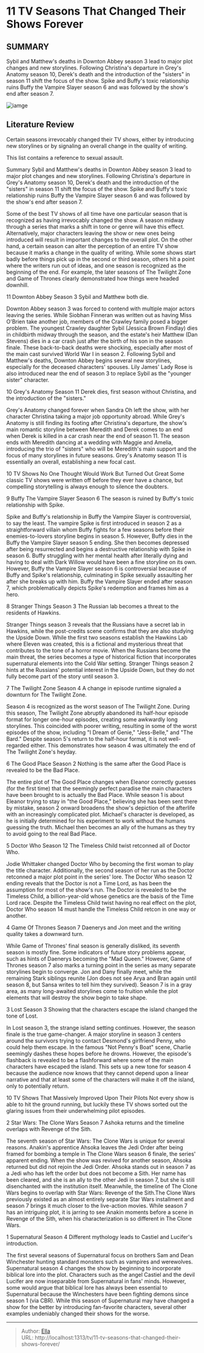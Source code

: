 # 11 TV Seasons That Changed Their Shows Forever


## SUMMARY 


 Sybil and Matthew&#39;s deaths in 
Downton Abbey
 season 3 lead to major plot changes and new storylines. 
 Following Christina&#39;s departure in 
Grey&#39;s Anatomy
 season 10, Derek&#39;s death and the introduction of the &#34;sisters&#34; in season 11 shift the focus of the show. 
 Spike and Buffy&#39;s toxic relationship ruins 
Buffy the Vampire Slayer
 season 6 and was followed by the show&#39;s end after season 7. 

![iamge](https://static1.srcdn.com/wordpress/wp-content/uploads/2024/01/maisie-williams-as-arya-stark-from-got-game-of-thrones-season-7-and-ellen-pompeo-as-dr.jpg)

## Literature Review
Certain seasons irrevocably changed their TV shows, either by introducing new storylines or by signaling an overall change in the quality of writing.




This list contains a reference to sexual assault. 

Summary
 Sybil and Matthew&#39;s deaths in 
Downton Abbey
 season 3 lead to major plot changes and new storylines. 
 Following Christina&#39;s departure in 
Grey&#39;s Anatomy
 season 10, Derek&#39;s death and the introduction of the &#34;sisters&#34; in season 11 shift the focus of the show. 
 Spike and Buffy&#39;s toxic relationship ruins 
Buffy the Vampire Slayer
 season 6 and was followed by the show&#39;s end after season 7. 


Some of the best TV shows of all time have one particular season that is recognized as having irrevocably changed the show. A season midway through a series that marks a shift in tone or genre will have this effect. Alternatively, major characters leaving the show or new ones being introduced will result in important changes to the overall plot.
On the other hand, a certain season can alter the perception of an entire TV show because it marks a change in the quality of writing. While some shows start badly before things pick up in the second or third season, others hit a point where the writers run out of ideas, and one season is recognized as the beginning of the end. For example, the later seasons of The Twilight Zone and Game of Thrones clearly demonstrated how things were headed downhill.









 








 11  Downton Abbey Season 3 
Sybil and Matthew both die.
        

Downton Abbey season 3 was forced to contend with multiple major actors leaving the series. While Siobhan Finneran was written out as having Miss O&#39;Brien take another job, members of the Crawley family posed a bigger problem. The youngest Crawley daughter Sybil (Jessica Brown Findlay) dies in childbirth midway through the season, and the estate&#39;s heir Matthew (Dan Stevens) dies in a car crash just after the birth of his son in the season finale.
These back-to-back deaths were shocking, especially after most of the main cast survived World War I in season 2. Following Sybil and Matthew&#39;s deaths, Downton Abbey begins several new storylines, especially for the deceased characters&#39; spouses. Lily James&#39; Lady Rose is also introduced near the end of season 3 to replace Sybil as the &#34;younger sister&#34; character.





 10  Grey&#39;s Anatomy Season 11 
Derek dies, first season without Christina, and the introduction of the &#34;sisters.&#34;
        

Grey&#39;s Anatomy changed forever when Sandra Oh left the show, with her character Christina taking a major job opportunity abroad. While Grey&#39;s Anatomy is still finding its footing after Christina&#39;s departure, the show&#39;s main romantic storyline between Meredith and Derek comes to an end when Derek is killed in a car crash near the end of season 11. The season ends with Meredith dancing at a wedding with Maggie and Amelia, introducing the trio of &#34;sisters&#34; who will be Meredith&#39;s main support and the focus of many storylines in future seasons. Grey&#39;s Anatomy season 11 is essentially an overall, establishing a new focal cast.
            
 
 10 TV Shows No One Thought Would Work But Turned Out Great 
Some classic TV shows were written off before they ever have a chance, but compelling storytelling is always enough to silence the doubters.









 9  Buffy The Vampire Slayer Season 6 
The season is ruined by Buffy&#39;s toxic relationship with Spike.


 







Spike and Buffy&#39;s relationship in Buffy the Vampire Slayer is controversial, to say the least. The vampire Spike is first introduced in season 2 as a straightforward villain whom Buffy fights for a few seasons before their enemies-to-lovers storyline begins in season 5. However, Buffy dies in the Buffy the Vampire Slayer season 5 ending. She then becomes depressed after being resurrected and begins a destructive relationship with Spike in season 6.
Buffy struggling with her mental health after literally dying and having to deal with Dark Willow would have been a fine storyline on its own. However, Buffy the Vampire Slayer season 6 is controversial because of Buffy and Spike&#39;s relationship, culminating in Spike sexually assaulting her after she breaks up with him. Buffy the Vampire Slayer ended after season 7, which problematically depicts Spike&#39;s redemption and frames him as a hero.





 8  Stranger Things Season 3 
The Russian lab becomes a threat to the residents of Hawkins.
        

Stranger Things season 3 reveals that the Russians have a secret lab in Hawkins, while the post-credits scene confirms that they are also studying the Upside Down. While the first two seasons establish the Hawkins Lab where Eleven was created, this is a fictional and mysterious threat that contributes to the tone of a horror movie. When the Russians become the main threat, the series becomes a type of historical fiction that incorporates supernatural elements into the Cold War setting. Stranger Things season 2 hints at the Russians&#39; potential interest in the Upside Down, but they do not fully become part of the story until season 3.





 7  The Twilight Zone Season 4 
A change in episode runtime signaled a downturn for The Twilight Zone.
        

Season 4 is recognized as the worst season of The Twilight Zone. During this season, The Twilight Zone abruptly abandoned its half-hour episode format for longer one-hour episodes, creating some awkwardly long storylines. This coincided with poorer writing, resulting in some of the worst episodes of the show, including &#34;I Dream of Genie,&#34; &#34;Jess-Belle,&#34; and &#34;The Bard.&#34; Despite season 5&#39;s return to the half-hour format, it is not well-regarded either. This demonstrates how season 4 was ultimately the end of The Twilight Zone&#39;s heyday.





 6  The Good Place Season 2 
Nothing is the same after the Good Place is revealed to be the Bad Place.
        

The entire plot of The Good Place changes when Eleanor correctly guesses (for the first time) that the seemingly perfect paradise the main characters have been brought to is actually the Bad Place. While season 1 is about Eleanor trying to stay in &#34;the Good Place,&#34; believing she has been sent there by mistake, season 2 onward broadens the show&#39;s depiction of the afterlife with an increasingly complicated plot. Michael&#39;s character is developed, as he is initially determined for his experiment to work without the humans guessing the truth. Michael then becomes an ally of the humans as they try to avoid going to the real Bad Place.





 5  Doctor Who Season 12 
The Timeless Child twist retconned all of Doctor Who.
        

Jodie Whittaker changed Doctor Who by becoming the first woman to play the title character. Additionally, the second season of her run as the Doctor retconned a major plot point in the series&#39; lore. The Doctor Who season 12 ending reveals that the Doctor is not a Time Lord, as has been the assumption for most of the show&#39;s run. The Doctor is revealed to be the Timeless Child, a billion-year-old whose genetics are the basis of the Time Lord race. Despite the Timeless Child twist having no real effect on the plot, Doctor Who season 14 must handle the Timeless Child retcon in one way or another.





 4  Game Of Thrones Season 7 
Daenerys and Jon meet and the writing quality takes a downward turn.


 







While Game of Thrones&#39; final season is generally disliked, its seventh season is mostly fine. Some indicators of future story problems appear, such as hints of Daenerys becoming the &#34;Mad Queen.&#34; However, Game of Thrones season 7 also marks a turning point in the series as many separate storylines begin to converge. Jon and Dany finally meet, while the remaining Stark siblings reunite (Jon does not see Arya and Bran again until season 8, but Sansa writes to tell him they survived). Season 7 is in a gray area, as many long-awaited storylines come to fruition while the plot elements that will destroy the show begin to take shape.





 3  Lost Season 3 
Showing that the characters escape the island changed the tone of Lost.
        

In Lost season 3, the strange island setting continues. However, the season finale is the true game-changer. A major storyline in season 3 centers around the survivors trying to contact Desmond&#39;s girlfriend Penny, who could help them escape. In the famous &#34;Not Penny&#39;s Boat&#34; scene, Charlie seemingly dashes these hopes before he drowns. However, the episode&#39;s flashback is revealed to be a flashforward where some of the main characters have escaped the island. This sets up a new tone for season 4 because the audience now knows that they cannot depend upon a linear narrative and that at least some of the characters will make it off the island, only to potentially return.
            
 
 10 TV Shows That Massively Improved Upon Their Pilots 
Not every show is able to hit the ground running, but luckily these TV shows sorted out the glaring issues from their underwhelming pilot episodes. 









 2  Star Wars: The Clone Wars Season 7 
Ashoka returns and the timeline overlaps with Revenge of the Sith.


 







The seventh season of Star Wars: The Clone Wars is unique for several reasons. Anakin&#39;s apprentice Ahsoka leaves the Jedi Order after being framed for bombing a temple in The Clone Wars season 6 finale, the series&#39; apparent ending. When the show was revived for another season, Ahsoka returned but did not rejoin the Jedi Order. Ahsoka stands out in season 7 as a Jedi who has left the order but does not become a Sith. Her name has been cleared, and she is an ally to the other Jedi in season 7, but she is still disenchanted with the institution itself.
Meanwhile, the timeline of The Clone Wars begins to overlap with Star Wars: Revenge of the Sith.The Clone Wars previously existed as an almost entirely separate Star Wars installment and season 7 brings it much closer to the live-action movies. While season 7 has an intriguing plot, it is jarring to see Anakin moments before a scene in Revenge of the Sith, when his characterization is so different in The Clone Wars.





 1  Supernatural Season 4 
Different mythology leads to Castiel and Lucifer&#39;s introduction.
        

The first several seasons of Supernatural focus on brothers Sam and Dean Winchester hunting standard monsters such as vampires and werewolves. Supernatural season 4 changes the show by beginning to incorporate biblical lore into the plot. Characters such as the angel Castiel and the devil Lucifer are now inseparable from Supernatural in fans&#39; minds. However, some would argue that biblical lore has always been essential to Supernatural because the Winchesters have been fighting demons since season 1 (via CBR). While this season of Supernatural may have changed a show for the better by introducing fan-favorite characters, several other examples undeniably changed their shows for the worse.


---

> Author: [Ella](https://instagram.hk.cn/)  
> URL: http://localhost:1313/tv/11-tv-seasons-that-changed-their-shows-forever/  

